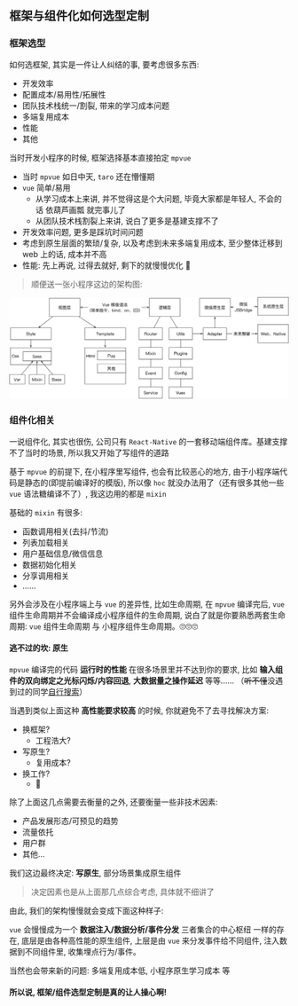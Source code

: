 ## 框架与组件化如何选型定制

### 框架选型
如何选框架, 其实是一件让人纠结的事, 要考虑很多东西:
- 开发效率
- 配置成本/易用性/拓展性
- 团队技术栈统一/割裂, 带来的学习成本问题
- 多端复用成本
- 性能
- 其他

当时开发小程序的时候, 框架选择基本直接拍定 `mpvue`
- 当时 `mpvue` 如日中天, `taro` 还在懵懂期
- `vue` 简单/易用
  - 从学习成本上来讲, 并不觉得这是个大问题, 毕竟大家都是年轻人, 不会的话 依葫芦画瓢 就完事儿了
  - 从团队技术栈割裂上来讲, 说白了更多是基建支撑不了
- 开发效率问题, 更多是踩坑时间问题
- 考虑到原生层面的繁琐/复杂, 以及考虑到未来多端复用成本, 至少整体迁移到 web 上的话, 成本并不高
- 性能: 先上再说, 过得去就好, 剩下的就慢慢优化 🌚

> 顺便送一张小程序这边的架构图:

<img src='../../assets/mina.png' width="600" />


### 组件化相关
一说组件化, 其实也很伤, 公司只有 `React-Native` 的一套移动端组件库。基建支撑不了当时的场景, 所以我又开始了写组件的道路

基于 `mpvue` 的前提下, 在小程序里写组件, 也会有比较恶心的地方, 由于小程序端代码是静态的(即提前编译好的模版), 所以像 `hoc` 就没办法用了（还有很多其他一些 `vue` 语法糖编译不了）, 我这边用的都是 `mixin`

基础的 `mixin` 有很多:
- 函数调用相关(去抖/节流)
- 列表加载相关
- 用户基础信息/微信信息
- 数据初始化相关
- 分享调用相关
- ......

另外会涉及在小程序端上与 `vue` 的差异性, 比如生命周期, 在 `mpvue` 编译完后, `vue` 组件生命周期并不会编译成小程序组件的生命周期, 说白了就是你要熟悉两套生命周期: `vue` 组件生命周期 与 小程序组件生命周期。🙄🙄🙄

#### 逃不过的坎: 原生
`mpvue` 编译完的代码 **运行时的性能** 在很多场景里并不达到你的要求, 比如 **输入组件的双向绑定之光标闪烁/内容回退**, **大数据量之操作延迟** 等等...... （~~听不懂~~没遇到过的同学[自行搜索](https://github.com/Meituan-Dianping/mpvue/issues)）  

当遇到类似上面这种 **高性能要求较高** 的时候, 你就避免不了去寻找解决方案:
- 换框架?
  - 工程浩大?
- 写原生?
  - 复用成本?
- 换工作?
  - 🙂

除了上面这几点需要去衡量的之外, 还要衡量一些非技术因素:
- 产品发展形态/可预见的趋势
- 流量依托
- 用户群
- 其他...

我们这边最终决定: **写原生**, 部分场景集成原生组件  
> 决定因素也是从上面那几点综合考虑, 具体就不细讲了  

由此, 我们的架构慢慢就会变成下面这种样子:  

`vue` 会慢慢成为一个 **数据注入/数据分析/事件分发** 三者集合的中心枢纽 一样的存在, 底层是由各种高性能的原生组件, 上层是由 `vue` 来分发事件给不同组件, 注入数据到不同组件里, 收集埋点行为/事件。

当然也会带来新的问题: 多端复用成本低, 小程序原生学习成本 等  

#### 所以说, 框架/组件选型定制是真的让人操心啊!
